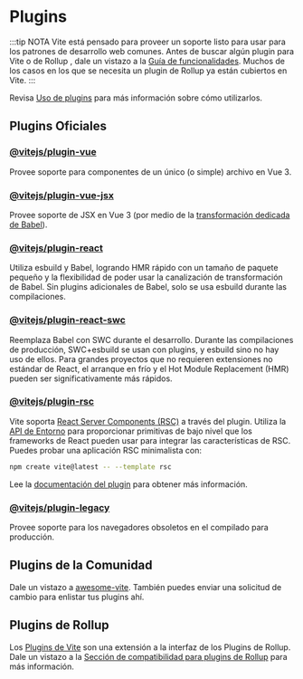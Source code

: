 # Plugins

:::tip NOTA
Vite está pensado para proveer un soporte listo para usar para los patrones de desarrollo web comunes. Antes de buscar algún plugin para Vite o de Rollup , dale un vistazo a la [Guía de funcionalidades](../guide/features.md). Muchos de los casos en los que se necesita un plugin de Rollup ya están cubiertos en Vite.
:::

Revisa [Uso de plugins](../guide/using-plugins.md) para más información sobre cómo utilizarlos.

## Plugins Oficiales

### [@vitejs/plugin-vue](https://github.com/vitejs/vite-plugin-vue/tree/main/packages/plugin-vue)

Provee soporte para componentes de un único (o simple) archivo en Vue 3.

### [@vitejs/plugin-vue-jsx](https://github.com/vitejs/vite-plugin-vue/tree/main/packages/plugin-vue-jsx)

Provee soporte de JSX en Vue 3 (por medio de la [transformación dedicada de Babel](https://github.com/vuejs/jsx-next)).

### [@vitejs/plugin-react](https://github.com/vitejs/vite-plugin-react/tree/main/packages/plugin-react)

Utiliza esbuild y Babel, logrando HMR rápido con un tamaño de paquete pequeño y la flexibilidad de poder usar la canalización de transformación de Babel. Sin plugins adicionales de Babel, solo se usa esbuild durante las compilaciones.

### [@vitejs/plugin-react-swc](https://github.com/vitejs/vite-plugin-react/tree/main/packages/plugin-react-swc)

Reemplaza Babel con SWC durante el desarrollo. Durante las compilaciones de producción, SWC+esbuild se usan con plugins, y esbuild sino no hay uso de ellos. Para grandes proyectos que no requieren extensiones no estándar de React, el arranque en frío y el Hot Module Replacement (HMR) pueden ser significativamente más rápidos.

### [@vitejs/plugin-rsc](https://github.com/vitejs/vite-plugin-react/tree/main/packages/plugin-rsc)

Vite soporta [React Server Components (RSC)](https://react.dev/reference/rsc/server-components) a través del plugin. Utiliza la [API de Entorno](/guide/api-environment) para proporcionar primitivas de bajo nivel que los frameworks de React pueden usar para integrar las características de RSC. Puedes probar una aplicación RSC minimalista con:

```bash
npm create vite@latest -- --template rsc
```

Lee la [documentación del plugin](https://github.com/vitejs/vite-plugin-react/tree/main/packages/plugin-rsc) para obtener más información.

### [@vitejs/plugin-legacy](https://github.com/vitejs/vite/tree/main/packages/plugin-legacy)

Provee soporte para los navegadores obsoletos en el compilado para producción.

## Plugins de la Comunidad

Dale un vistazo a [awesome-vite](https://github.com/vitejs/awesome-vite#plugins). También puedes enviar una solicitud de cambio para enlistar tus plugins ahí.

## Plugins de Rollup

Los [Plugins de Vite](../guide/api-plugin) son una extensión a la interfaz de los Plugins de Rollup. Dale un vistazo a la [Sección de compatibilidad para plugins de Rollup](../guide/api-plugin#compatibilidad-de-plugins-rollup) para más información.
